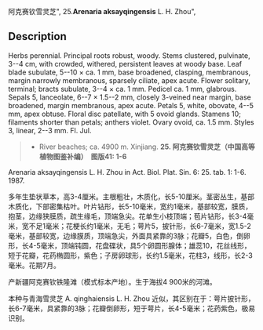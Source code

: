 阿克赛钦雪灵芝",
25.**Arenaria aksayqingensis** L. H. Zhou",

## Description
Herbs perennial. Principal roots robust, woody. Stems clustered, pulvinate, 3--4 cm, with crowded, withered, persistent leaves at woody base. Leaf blade subulate, 5--10 × ca. 1 mm, base broadened, clasping, membranous, margin narrowly membranous, sparsely ciliate, apex acute. Flower solitary, terminal; bracts subulate, 3--4 × ca. 1 mm. Pedicel ca. 1 mm, glabrous. Sepals 5, lanceolate, 6--7 × 1.5--2 mm, closely 3-veined near margin, base broadened, margin membranous, apex acute. Petals 5, white, obovate, 4--5 mm, apex obtuse. Floral disc patellate, with 5 ovoid glands. Stamens 10; filaments shorter than petals; anthers violet. Ovary ovoid, ca. 1.5 mm. Styles 3, linear, 2--3 mm. Fl. Jul.

> * River beaches; ca. 4900 m. Xinjiang.
**25. 阿克赛钦雪灵芝（中国高等植物图鉴补编）　图版41: 1-6**

Arenaria aksayqingensis L. H. Zhou in Act. Biol. Plat. Sin. 6: 25. tab. 1: 1-6. 1987.

多年生垫状草本，高3-4厘米。主根粗壮，木质化，长5-10厘米。茎密丛生，基部木质化，下部密集枯叶。叶片钻形，长5-10毫米，宽约1毫米，基部较宽，膜质，抱茎，边缘狭膜质，疏生缘毛，顶端急尖。花单生小枝顶端；苞片钻形，长3-4毫米，宽不足1毫米；花梗长约1毫米，无毛；萼片5，披针形，长6-7毫米，宽1.5-2毫米，基部较宽，边缘膜质，顶端急尖，外面具紧靠的3脉；花瓣5，白色，倒卵形，长4-5毫米，顶端钝圆，花盘碟状，具5个卵圆形腺体；雄蕊10，花丝线形，短于花瓣，花药椭圆形，紫色；子房卵球形，长约1.5毫米，花柱3，线形，长2-3毫米。花期7月。

产新疆阿克赛钦铁隆滩（模式标本产地）。生于海拔4 900米的河滩。

本种与青海雪灵芝 A. qinghaiensis L. H. Zhou 近似，其区别在于：萼片披针形，长6-7毫米，具紧靠的3脉；花瓣倒卵形，短于萼片，长4-5毫米；花药紫色，极易识别。
